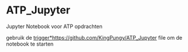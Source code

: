 # ATP_Jupyter
Jupyter Notebook voor ATP opdrachten


gebruik de [trigger*](https://github.com/KingPungy/ATP_Jupyter)https://github.com/KingPungy/ATP_Jupyter file om de notebook te starten
